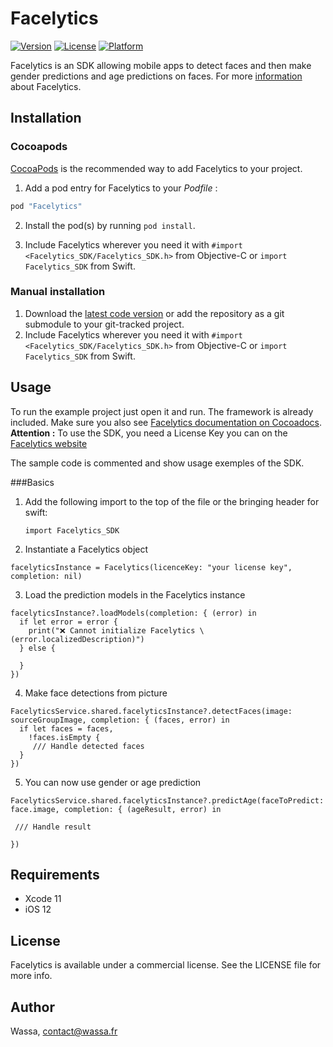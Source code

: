 # Facelytics

[![Version](https://img.shields.io/cocoapods/v/Facelytics.svg?style=flat)](http://cocoapods.org/pods/Facelytics)
[![License](https://img.shields.io/cocoapods/l/Facelytics.svg?style=flat)](http://cocoapods.org/pods/Facelytics)
[![Platform](https://img.shields.io/cocoapods/p/Facelytics.svg?style=flat)](http://cocoapods.org/pods/Facelytics)

Facelytics is an SDK allowing mobile apps to detect faces and then make gender predictions and age predictions on faces.
For more [information](http://facelytics.io) about Facelytics.

## Installation

### Cocoapods

[CocoaPods](http://www.cocoapods.org) is the recommended way to add Facelytics to your project.

1. Add a pod entry for Facelytics to your *Podfile* :

```ruby
pod "Facelytics"
```

2. Install the pod(s) by running `pod install`.

3. Include Facelytics wherever you need it with `#import <Facelytics_SDK/Facelytics_SDK.h>` from Objective-C or `import Facelytics_SDK` from Swift.

### Manual installation

1. Download the [latest code version](https://github.com/wassafr/Facelytics-ios/archive/master.zip) or add the repository as a git submodule to your git-tracked project.
2. Include Facelytics wherever you need it with `#import <Facelytics_SDK/Facelytics_SDK.h>` from Objective-C or `import Facelytics_SDK` from Swift.

## Usage

To run the example project just open it and run. The framework is already included.
Make sure you also see [Facelytics documentation on Cocoadocs](http://cocoadocs.org/docsets/Facelytics).
**Attention :** To use the SDK, you need a License Key you can on the [Facelytics website](http://facelytics.io)

The sample code is commented and show usage exemples of the SDK.

###Basics
1. Add the following import to the top of the file or the bringing header for swift:

    ```
    import Facelytics_SDK
    ```
 
 2. Instantiate a Facelytics object

 ```
 facelyticsInstance = Facelytics(licenceKey: "your license key", completion: nil)
 ```
 
 3. Load the prediction models in the Facelytics instance
 ```
 facelyticsInstance?.loadModels(completion: { (error) in
   if let error = error {
     print("❌ Cannot initialize Facelytics \(error.localizedDescription)")
   } else {
     
   }
 })
 ```
 
 4. Make face detections from picture
 ```
 FacelyticsService.shared.facelyticsInstance?.detectFaces(image: sourceGroupImage, completion: { (faces, error) in
   if let faces = faces,
     !faces.isEmpty {
      /// Handle detected faces
   }
 })
 ```
 
 5. You can now use gender or age prediction
 ```
FacelyticsService.shared.facelyticsInstance?.predictAge(faceToPredict: face.image, completion: { (ageResult, error) in

  /// Handle result

})
```
 
## Requirements

- Xcode 11
- iOS 12

## License

Facelytics is available under a commercial license. See the LICENSE file for more info.

## Author

Wassa, contact@wassa.fr

